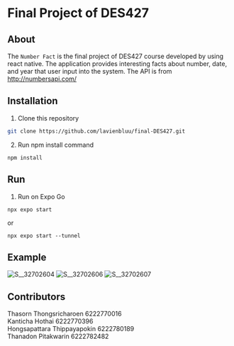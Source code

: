 # Final Project of DES427

## About
The `Number Fact` is the final project of DES427 course developed by using react native. The application provides interesting facts about number, date, and year that user input into the system. The API is from http://numbersapi.com/
## Installation
1. Clone this repository
```bash
git clone https://github.com/lavienbluu/final-DES427.git
```
2. Run npm install command
```
npm install
```
## Run
1. Run on Expo Go
```
npx expo start 
```
or  
```
npx expo start --tunnel
```

## Example
![S__32702604](https://user-images.githubusercontent.com/112998963/202897627-2d9a0cb0-1dcd-4a01-8d3f-0167ef14a1f3.jpg)
![S__32702606](https://user-images.githubusercontent.com/112998963/202897634-524f764b-fdda-4247-9ac4-9ea41a31b008.jpg)
![S__32702607](https://user-images.githubusercontent.com/112998963/202897648-c108e2e2-93de-4411-8950-ac3f20acc615.jpg)

## Contributors
Thasorn Thongsricharoen 6222770016\
Kanticha Hothai 6222770396\
Hongsapattara Thippayapokin 6222780189\
Thanadon Pitakwarin 6222782482
